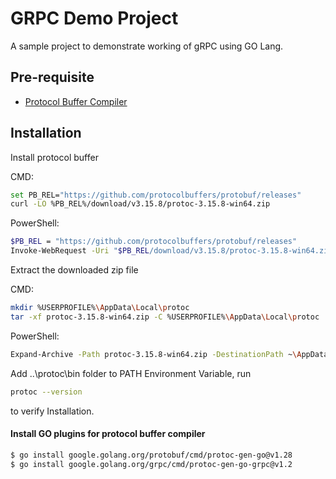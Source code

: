 # GRPC Demo Project

A sample project to demonstrate working of gRPC using GO Lang.

## Pre-requisite

 - [Protocol Buffer Compiler](https://grpc.io/docs/protoc-installation/)

## Installation

Install protocol buffer

CMD:

```bash
set PB_REL="https://github.com/protocolbuffers/protobuf/releases"
curl -LO %PB_REL%/download/v3.15.8/protoc-3.15.8-win64.zip
```
PowerShell:

```bash
$PB_REL = "https://github.com/protocolbuffers/protobuf/releases"
Invoke-WebRequest -Uri "$PB_REL/download/v3.15.8/protoc-3.15.8-win64.zip" -OutFile protoc-3.15.8-win64.zip
```

Extract the downloaded zip file

CMD:

```bash
mkdir %USERPROFILE%\AppData\Local\protoc
tar -xf protoc-3.15.8-win64.zip -C %USERPROFILE%\AppData\Local\protoc
```
PowerShell:

```bash
Expand-Archive -Path protoc-3.15.8-win64.zip -DestinationPath ~\AppData\Local
```

Add ..\protoc\bin folder to PATH Environment Variable, run
```bash
protoc --version
```
to verify Installation.

#### Install GO plugins for protocol buffer compiler
```bash
$ go install google.golang.org/protobuf/cmd/protoc-gen-go@v1.28
$ go install google.golang.org/grpc/cmd/protoc-gen-go-grpc@v1.2
```
